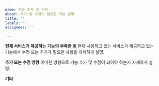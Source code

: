 ```yaml
---
name: 기능 추가 및 수정
about: 추가 및 수정이 필요한 기능 설명
title: ''
labels: ''
assignees: ''

---
```


**현재 서비스가 제공하는 기능의 부족한 점**
현재 사용하고 있는 서비스가 제공하고 있는 기능에서 수정 또는 추가가 필요한 사항을 자세하게 설명.

**추가 또는 수정 방향**
어떠한 방향으로 기능 추가 및 수정이 되어야 하는지 자세하게 설명.

**기타**
